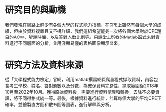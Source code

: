 # 研究目的與動機
我們發現在網路上鮮少有各個大學的程式能力指標，在CPE上雖然有每個大學的成績，但由於資料複雜且又不構詳細，我們這組希望能夠一次將各個大學對於CPE題目的AC率、解題時間、以及答對人數比例等。用課堂上所教的Matlab函式來對資料進行不同層面的分析，並用淺顯易懂的表格圖像顯示出來。
# 研究方法及資料來源
從「大學程式能力檢定」官網，利用matlab撰寫網頁爬蟲程式擷取資料，內容包含考生學校、姓名、答對題數以及分數，為確保資料完整性，擷取範圍從2018年10月至2022年10月。獲得原始資料後，需要進行資料清理和轉換，去除不必要資訊，將不同得格式統一等。最後，根據資料進行統計，計算每個大學的平均CPE正確率，並繪製直方圖和散布圖等圖表，進行解釋與分析。
